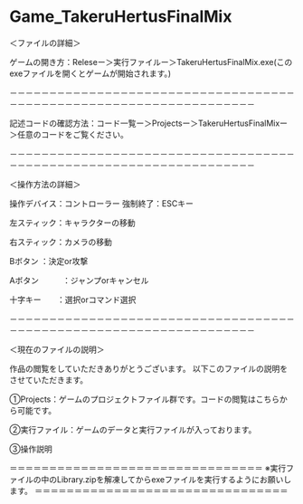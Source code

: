 # Game_TakeruHertusFinalMix


＜ファイルの詳細＞

ゲームの開き方：Releseー＞実行ファイルー＞TakeruHertusFinalMix.exe(このexeファイルを開くとゲームが開始されます。)

－－－－－－－－－－－－－－－－－－－－－－－－－－－－－－－－－－－－－－－－－－－－－－－－－－－－－－－－－－－－－－－－－－－

記述コードの確認方法：コード一覧ー＞Projectsー＞TakeruHertusFinalMixー＞任意のコードをご覧ください。

－－－－－－－－－－－－－－－－－－－－－－－－－－－－－－－－－－－－－－－－－－－－－－－－－－－－－－－－－－－－－－－－－－－

＜操作方法の詳細＞

操作デバイス：コントローラー
強制終了：ESCキー

左スティック：キャラクターの移動

右スティック：カメラの移動

Bボタン	     ：決定or攻撃

Aボタン　　　：ジャンプorキャンセル

十字キー　　：選択orコマンド選択

－－－－－－－－－－－－－－－－－－－－－－－－－－－－－－－－－－－－－－－－－－－－－－－－－－－－－－－－－－－－－－－－－－－

＜現在のファイルの説明＞

作品の閲覧をしていただきありがとうございます。
以下このファイルの説明をさせていただきます。

①Projects：ゲームのプロジェクトファイル群です。コードの閲覧はこちらから可能です。

②実行ファイル：ゲームのデータと実行ファイルが入っております。

③操作説明

＝＝＝＝＝＝＝＝＝＝＝＝＝＝＝＝＝＝＝＝＝＝＝＝＝＝＝＝＝＝＝＝
※実行ファイルの中のLibrary.zipを解凍してからexeファイルを実行するようにお願いします。
＝＝＝＝＝＝＝＝＝＝＝＝＝＝＝＝＝＝＝＝＝＝＝＝＝＝＝＝＝＝＝＝
